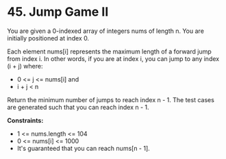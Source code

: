 # 45. Jump Game II

You are given a 0-indexed array of integers nums of length n. You are initially positioned at index 0.

Each element nums[i] represents the maximum length of a forward jump from index i. In other words, if you are at index i, you can jump to any index (i + j) where:

- 0 <= j <= nums[i] and
- i + j < n

Return the minimum number of jumps to reach index n - 1. The test cases are generated such that you can reach index n - 1.

**Constraints:**

- 1 <= nums.length <= 104
- 0 <= nums[i] <= 1000
- It's guaranteed that you can reach nums[n - 1].